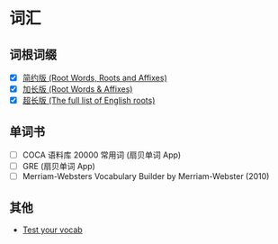 # 词汇

## 词根词缀

- [x] [简约版 (Root Words, Roots and Affixes)](roots_and_affixes_s.md)
- [x] [加长版 (Root Words & Affixes)](roots_and_affixes_m.md)
- [x] [超长版 (The full list of English roots)](https://github.com/WithEnglishWeCan/generated-english-roots-list)

## 单词书

- [ ] COCA 语料库 20000 常用词 (扇贝单词 App)
- [ ] GRE (扇贝单词 App)
- [ ] Merriam-Websters Vocabulary Builder by Merriam-Webster (2010)

## 其他

- [Test your vocab](http://testyourvocab.com/)
